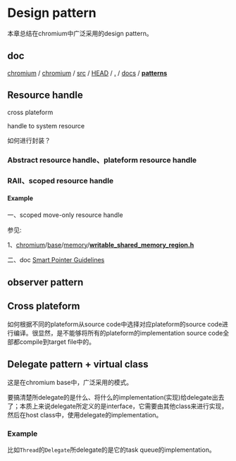 # Design pattern

本章总结在chromium中广泛采用的design pattern。

## doc

[chromium](https://chromium.googlesource.com/?format=HTML) / [chromium](https://chromium.googlesource.com/chromium/) / [src](https://chromium.googlesource.com/chromium/src/) / [HEAD](https://chromium.googlesource.com/chromium/src/+/HEAD) / [.](https://chromium.googlesource.com/chromium/src/+/HEAD/) / [docs](https://chromium.googlesource.com/chromium/src/+/HEAD/docs) / **[patterns](https://chromium.googlesource.com/chromium/src/+/HEAD/docs/patterns/)**



## Resource handle

cross plateform

handle to system resource

如何进行封装？



### Abstract resource handle、plateform resource handle



### RAII、scoped resource handle

#### Example

一、scoped move-only resource handle

参见: 

1、[chromium](https://github.com/chromium/chromium)/[base](https://github.com/chromium/chromium/tree/master/base)/[memory](https://github.com/chromium/chromium/tree/master/base/memory)/**[writable_shared_memory_region.h](https://github.com/chromium/chromium/blob/master/base/memory/writable_shared_memory_region.h)**

二、doc [Smart Pointer Guidelines](https://www.chromium.org/developers/smart-pointer-guidelines)



## observer pattern



## Cross plateform

如何根据不同的plateform从source code中选择对应plateform的source code进行编译。很显然，是不能够将所有的plateform的implementation source code全部都compile到target file中的。



## Delegate pattern + virtual class

这是在chromium base中，广泛采用的模式。

要搞清楚所delegate的是什么、将什么的implementation(实现)给delegate出去了；本质上来说delegate所定义的是interface，它需要由其他class来进行实现，然后在host class中，使用delegate的implementation。

### Example

比如`Thread`的`Delegate`所delegate的是它的task queue的implementation。

